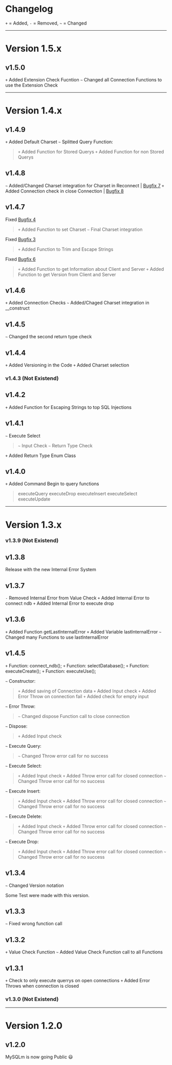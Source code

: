# Changelog

`+` = Added, `-` = Removed, `~` = Changed

***

# Version 1.5.x

## v1.5.0
`+` Added Extension Check Fucntion
`~` Changed all Connection Functions to use the Extension Check

***

# Version 1.4.x

## v1.4.9
`+` Added Default Charset
`~` Splitted Query Function:
>`+` Added Function for Stored Querys
>`+` Added Function for non Stored Querys

## v1.4.8
`~` Added/Changed Charset integration for Charset in Reconnect | [Bugfix 7](https://atvg-studios.mantishub.io/view.php?id=7)
`+` Added Connection check in close Connection | [Bugfix 8](https://atvg-studios.mantishub.io/view.php?id=8)

## v1.4.7
Fixed [Bugfix 4](https://atvg-studios.mantishub.io/view.php?id=4)
>`+` Added Function to set Charset
>`~` Final Charset integration

Fixed [Bugfix 3](https://atvg-studios.mantishub.io/view.php?id=3)
>`+` Added Function to Trim and Escape Strings

Fixed [Bugfix 6](https://atvg-studios.mantishub.io/view.php?id=6)
>`+` Added Function to get Information about Client and Server
>`+` Added Function to get Version from Client and Server

## v1.4.6
`+` Added Connection Checks
`~` Added/Chaged Charset integration in __construct

## v1.4.5
`~` Changed the second return type check

## v1.4.4
`+` Added Versioning in the Code
`+` Added Charset selection

### v1.4.3 (Not Existend)

## v1.4.2
`+` Added Function for Escaping Strings to top SQL Injections

## v1.4.1
`~` Execute Select
>`~` Input Check
>`~` Return Type Check

`+` Added Return Type Enum Class

## v1.4.0
`+` Added Command Begin to query functions
>executeQuery
>executeDrop
>executeInsert
>executeSelect
>executeUpdate

***

# Version 1.3.x

### v1.3.9 (Not Existend)

## v1.3.8
Release with the new Internal Error System

## v1.3.7
`-` Removed Internal Error from Value Check
`+` Added Internal Error to connect ndb
`+` Added Internal Error to execute drop

## v1.3.6
`+` Added Function getLastInternalError
`+` Added Variable lastInternalError
`~` Changed many Functions to use lastInternalError

## v1.4.5
`+` Function: connect_ndb();
`+` Function: selectDatabase();
`+` Function: executeCreate();
`+` Function: executeUse();

`~` Constructor:
>`+` Added saving of Connection data
>`+` Added Input check
>`+` Added Error Throw on connection fail
>`+` Added check for empty input

`~` Error Throw:
>`~` Changed dispose Function call to close connection

`~` Dispose:
>`+` Added Input check

`~` Execute Query:
>`~` Changed Throw error call for no success

`~` Execute Select:
>`+` Added Input check
>`+` Added Throw error call for closed connection
>`~` Changed Throw error call for no success

`~` Execute Insert:
>`+` Added Input check
>`+` Added Throw error call for closed connection
>`~` Changed Throw error call for no success

`~` Execute Delete:
>`+` Added Input check
>`+` Added Throw error call for closed connection
>`~` Changed Throw error call for no success

`~` Execute Drop:
>`+` Added Input check
>`+` Added Throw error call for closed connection
>`~` Changed Throw error call for no success

## v1.3.4
`~` Changed Version notation

Some Test were made with this version.

## v1.3.3
`~` Fixed wrong function call

## v1.3.2
`+` Value Check Function
`~` Added Value Check Function call to all Functions

## v1.3.1
`+` Check to only execute querrys on open connections
`+` Added Error Throws when connection is closed

### v1.3.0 (Not Existend)

***

# Version 1.2.0

## v1.2.0
MySQLm is now going Public 😃